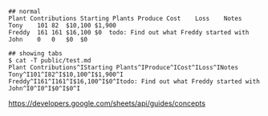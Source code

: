 ```
## normal
Plant Contributions	Starting Plants	Produce	Cost	Loss	Notes
Tony	101	82	$10,100	$1,900	
Freddy	161	161	$16,100	$0	todo: Find out what Freddy started with
John	0	0	$0	$0	
```

```
## showing tabs
$ cat -T public/test.md
Plant Contributions^IStarting Plants^IProduce^ICost^ILoss^INotes
Tony^I101^I82^I$10,100^I$1,900^I
Freddy^I161^I161^I$16,100^I$0^Itodo: Find out what Freddy started with
John^I0^I0^I$0^I$0^I

```

https://developers.google.com/sheets/api/guides/concepts


